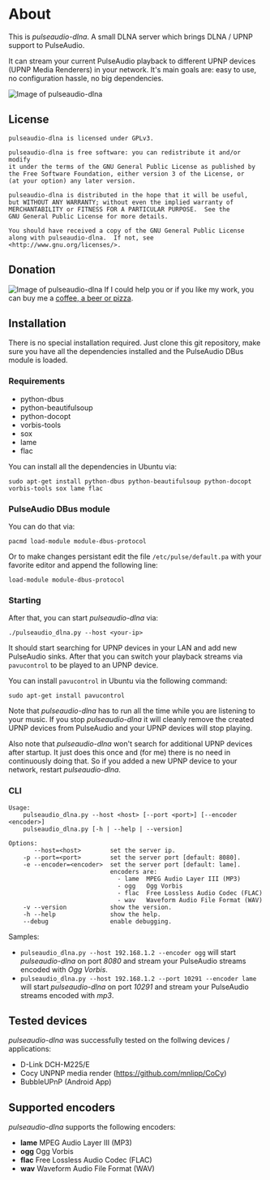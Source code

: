 # About #

This is _pulseaudio-dlna_. A small DLNA server which brings DLNA / UPNP
support to PulseAudio.

It can stream your current PulseAudio playback to different UPNP devices
(UPNP Media Renderers) in your network.
It's main goals are: easy to use, no configuration hassle, no
big dependencies.

![Image of pulseaudio-dlna](https://github.com/masmu/pulseaudio-dlna/blob/master/samples/images/pavucontrol-sample.png)


## License ##

    pulseaudio-dlna is licensed under GPLv3.

    pulseaudio-dlna is free software: you can redistribute it and/or modify
    it under the terms of the GNU General Public License as published by
    the Free Software Foundation, either version 3 of the License, or
    (at your option) any later version.

    pulseaudio-dlna is distributed in the hope that it will be useful,
    but WITHOUT ANY WARRANTY; without even the implied warranty of
    MERCHANTABILITY or FITNESS FOR A PARTICULAR PURPOSE.  See the
    GNU General Public License for more details.

    You should have received a copy of the GNU General Public License
    along with pulseaudio-dlna.  If not, see <http://www.gnu.org/licenses/>.

## Donation ##
![Image of pulseaudio-dlna](http://maemo.lancode.de/.webdir/donate.gif)
If I could help you or if you like my work, you can buy me a [coffee, a beer or pizza](https://www.paypal.com/cgi-bin/webscr?cmd=_xclick&business=totalexceed%40lancode%2ede&item_name=Donation&no_shipping=2&no_note=1&tax=0&currency_code=EUR&bn=PP%2dDonationsBF&charset=UTF%2d8).

## Installation ##

There is no special installation required. Just clone this git repository,
make sure you have all the dependencies installed and the PulseAudio DBus module
is loaded.

### Requirements ###
- python-dbus
- python-beautifulsoup
- python-docopt
- vorbis-tools
- sox
- lame
- flac

You can install all the dependencies in Ubuntu via:

    sudo apt-get install python-dbus python-beautifulsoup python-docopt vorbis-tools sox lame flac

### PulseAudio DBus module ###

You can do that via:

    pacmd load-module module-dbus-protocol

Or to make changes persistant edit the file `/etc/pulse/default.pa` with your
favorite editor and append the following line: 

    load-module module-dbus-protocol

### Starting ###

After that, you can start _pulseaudio-dlna_ via:

    ./pulseaudio_dlna.py --host <your-ip>

It should start searching for UPNP devices in your LAN and add new PulseAudio
sinks.
After that you can switch your playback streams via `pavucontrol` to be played
to an UPNP device.

You can install `pavucontrol` in Ubuntu via the following command:

    sudo apt-get install pavucontrol

Note that _pulseaudio-dlna_ has to run all the time while you are listening to
your music. If you stop _pulseaudio-dlna_ it will cleanly remove the created
UPNP devices from PulseAudio and your UPNP devices will stop playing.

Also note that _pulseaudio-dlna_ won't search for additional UPNP devices after
startup. It just does this once and (for me) there is no need in continuously
doing that. So if you added a new UPNP device to your network, restart
_pulseaudio-dlna_.

### CLI ###

    Usage:
        pulseaudio_dlna.py --host <host> [--port <port>] [--encoder <encoder>]
        pulseaudio_dlna.py [-h | --help | --version]

    Options:
           --host=<host>        set the server ip.
        -p --port=<port>        set the server port [default: 8080].
        -e --encoder=<encoder>  set the server port [default: lame].
                                encoders are:
                                  - lame  MPEG Audio Layer III (MP3)
                                  - ogg   Ogg Vorbis
                                  - flac  Free Lossless Audio Codec (FLAC)
                                  - wav   Waveform Audio File Format (WAV)
        -v --version            show the version.
        -h --help               show the help.
        --debug                 enable debugging.

Samples:
- `pulseaudio_dlna.py --host 192.168.1.2 --encoder ogg` will start 
_pulseaudio-dlna_ on port _8080_ and stream your PulseAudio streams encoded
with _Ogg Vorbis_.
- `pulseaudio_dlna.py --host 192.168.1.2 --port 10291 --encoder lame` will start 
_pulseaudio-dlna_ on port _10291_ and stream your PulseAudio streams encoded
with _mp3_.

## Tested devices ##

_pulseaudio-dlna_ was successfully tested on the follwing devices / applications:

- D-Link DCH-M225/E
- Cocy UNPNP media render (https://github.com/mnlipp/CoCy)
- BubbleUPnP (Android App)

## Supported encoders ##

_pulseaudio-dlna_ supports the following encoders:

- __lame__  MPEG Audio Layer III (MP3)
- __ogg__   Ogg Vorbis
- __flac__  Free Lossless Audio Codec (FLAC)
- __wav__   Waveform Audio File Format (WAV)
